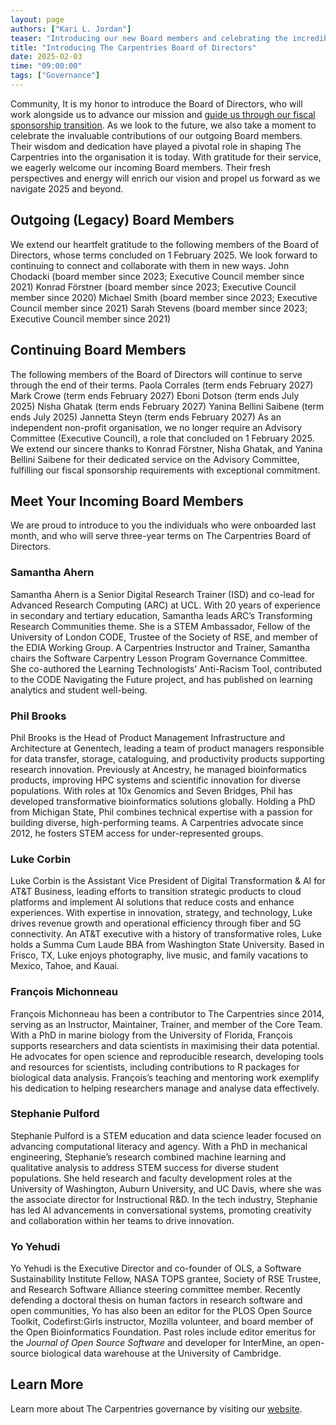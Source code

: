 ```yaml
---
layout: page
authors: ["Kari L. Jordan"]
teaser: "Introducing our new Board members and celebrating the incredible contributions of our outgoing Board members"
title: "Introducing The Carpentries Board of Directors"
date: 2025-02-03
time: "09:00:00"
tags: ["Governance"]
---
```


Community,
It is my honor to introduce the Board of Directors, who will work alongside us to advance our mission and [guide us through our fiscal sponsorship transition](https://carpentries.org/blog/2025/01/new_year_message_from_exec_team/). As we look to the future, we also take a moment to celebrate the invaluable contributions of our outgoing Board members. Their wisdom and dedication have played a pivotal role in shaping The Carpentries into the organisation it is today. With gratitude for their service, we eagerly welcome our incoming Board members. Their fresh perspectives and energy will enrich our vision and propel us forward as we navigate 2025 and beyond.

## Outgoing (Legacy) Board Members
We extend our heartfelt gratitude to the following members of the Board of Directors, whose terms concluded on 1 February 2025. We look forward to continuing to connect and collaborate with them in new ways.
John Chodacki (board member since 2023; Executive Council member since 2021)
Konrad Förstner (board member since 2023; Executive Council member since 2020)
Michael Smith (board member since 2023; Executive Council member since 2021)
Sarah Stevens (board member since 2023; Executive Council member since 2021)

## Continuing Board Members
The following members of the Board of Directors will continue to serve through the end of their terms.
Paola Corrales (term ends February 2027)
Mark Crowe (term ends February 2027)
Eboni Dotson (term ends July 2025)
Nisha Ghatak (term ends February 2027)
Yanina Bellini Saibene (term ends July 2025)
Jannetta Steyn (term ends February 2027)
As an independent non-profit organisation, we no longer require an Advisory Committee (Executive Council), a role that concluded on 1 February 2025. We extend our sincere thanks to Konrad Förstner, Nisha Ghatak, and Yanina Bellini Saibene for their dedicated service on the Advisory Committee, fulfilling our fiscal sponsorship requirements with exceptional commitment.

## Meet Your Incoming Board Members
We are proud to introduce to you the individuals who were onboarded last month, and who will serve three-year terms on The Carpentries Board of Directors.

### Samantha Ahern
Samantha Ahern is a Senior Digital Research Trainer (ISD) and co-lead for Advanced Research Computing (ARC) at UCL. With 20 years of experience in secondary and tertiary education, Samantha leads ARC’s Transforming Research Communities theme. She is a STEM Ambassador, Fellow of the University of London CODE, Trustee of the Society of RSE, and member of the EDIA Working Group. A Carpentries Instructor and Trainer, Samantha chairs the Software Carpentry Lesson Program Governance Committee. She co-authored the Learning Technologists’ Anti-Racism Tool, contributed to the CODE Navigating the Future project, and has published on learning analytics and student well-being.

### Phil Brooks
Phil Brooks is the Head of Product Management Infrastructure and Architecture at Genentech, leading a team of product managers responsible for data transfer, storage, cataloguing, and productivity products supporting research innovation. Previously at Ancestry, he managed bioinformatics products, improving HPC systems and scientific innovation for diverse populations. With roles at 10x Genomics and Seven Bridges, Phil has developed transformative bioinformatics solutions globally. Holding a PhD from Michigan State, Phil combines technical expertise with a passion for building diverse, high-performing teams. A Carpentries advocate since 2012, he fosters STEM access for under-represented groups.

### Luke Corbin
Luke Corbin is the Assistant Vice President of Digital Transformation & AI for AT&T Business, leading efforts to transition strategic products to cloud platforms and implement AI solutions that reduce costs and enhance experiences. With expertise in innovation, strategy, and technology, Luke drives revenue growth and operational efficiency through fiber and 5G connectivity. An AT&T executive with a history of transformative roles, Luke holds a Summa Cum Laude BBA from Washington State University. Based in Frisco, TX, Luke enjoys photography, live music, and family vacations to Mexico, Tahoe, and Kauai.

### François Michonneau
François Michonneau has been a contributor to The Carpentries since 2014, serving as an Instructor, Maintainer, Trainer, and member of the Core Team. With a PhD in marine biology from the University of Florida, François supports researchers and data scientists in maximising their data potential. He advocates for open science and reproducible research, developing tools and resources for scientists, including contributions to R packages for biological data analysis. François’s teaching and mentoring work exemplify his dedication to helping researchers manage and analyse data effectively.

### Stephanie Pulford
Stephanie Pulford is a STEM education and data science leader focused on advancing computational literacy and agency. With a PhD in mechanical engineering, Stephanie’s research combined machine learning and qualitative analysis to address STEM success for diverse student populations. She held research and faculty development roles at the University of Washington, Auburn University, and UC Davis, where she was the associate director for Instructional R&D. In the tech industry, Stephanie has led AI advancements in conversational systems, promoting creativity and collaboration within her teams to drive innovation.

### Yo Yehudi
Yo Yehudi is the Executive Director and co-founder of OLS, a Software Sustainability Institute Fellow, NASA TOPS grantee, Society of RSE Trustee, and Research Software Alliance steering committee member. Recently defending a doctoral thesis on human factors in research software and open communities, Yo has also been an editor for the PLOS Open Source Toolkit, Codefirst:Girls instructor, Mozilla volunteer, and board member of the Open Bioinformatics Foundation. Past roles include editor emeritus for the _Journal of Open Source Software_ and developer for InterMine, an open-source biological data warehouse at the University of Cambridge.

## Learn More
Learn more about The Carpentries governance by visiting our [website](https://carpentries.org/about-us/governance/). 







